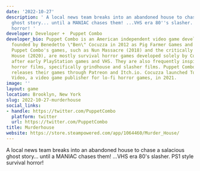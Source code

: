 ```yaml
---
date: '2022-10-27'
description: ' A local news team breaks into an abandoned house to chase a salacious
  ghost story... until a MANIAC chases them! ...VHS era 80''s slasher. PS1 style survival
  horror! '
developer: Developer +  Puppet Combo
developer_bio: Puppet Combo is an American independent video game development studio
  founded by Benedetto \"Ben\" Cocuzza in 2012 as Pig Farmer Games and based in Brooklyn.
  Puppet Combo's games, such as Nun Massacre (2018) and the critically acclaimed Murder
  House (2020), are mostly survival horror games developed solely by Cocuzza and modeled
  after early PlayStation games and VHS. They are also frequently inspired by 1980s
  horror films, specifically grindhouse and slasher films. Puppet Combo primarily
  releases their games through Patreon and Itch.io. Cocuzza launched Torture Star
  Video, a video game publisher for lo-fi horror games, in 2021.
image: ''
layout: game
location: Brooklyn, New York
slug: 2022-10-27-murderhouse
social_links:
- handle: https://twitter.com/PuppetCombo
  platform: twitter
  url: https://twitter.com/PuppetCombo
title: Murderhouse
website: https://store.steampowered.com/app/1064460/Murder_House/
---
```


 A local news team breaks into an abandoned house to chase a salacious ghost story... until a MANIAC chases them! ...VHS era 80's slasher. PS1 style survival horror! 